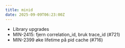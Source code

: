 ```yaml
---
title: minid
date: 2025-09-09T06:23:00Z
---
```

- Library upgrades
- MIN-2415: fjern correlation_id, bruk trace_id (#721)
- MIN-2399 øke lifetime på pid cache (#716)

